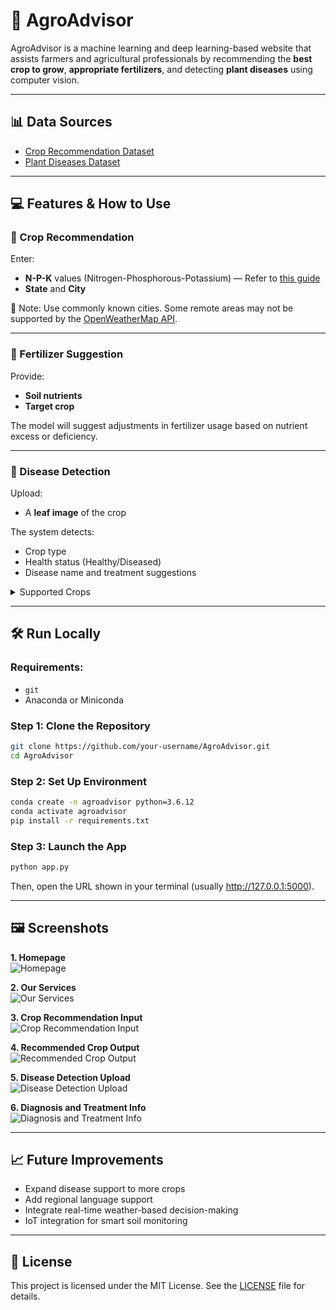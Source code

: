 # 🌾 AgroAdvisor

AgroAdvisor is a machine learning and deep learning-based website that assists farmers and agricultural professionals by recommending the **best crop to grow**, **appropriate fertilizers**, and detecting **plant diseases** using computer vision.

---

## 📊 Data Sources

- [Crop Recommendation Dataset](https://www.kaggle.com/datasets/atharvaingle/crop-recommendation-dataset)  
- [Plant Diseases Dataset](https://www.kaggle.com/datasets/vipoooool/new-plant-diseases-dataset)

---

## 💻 Features & How to Use

### 🚜 Crop Recommendation
Enter:
- **N-P-K** values (Nitrogen-Phosphorous-Potassium) — Refer to [this guide](https://www.gardeningknowhow.com/garden-how-to/soil-fertilizers/fertilizer-numbers-npk.htm)
- **State** and **City**

🔔 Note: Use commonly known cities. Some remote areas may not be supported by the [OpenWeatherMap API](https://openweathermap.org/).

---

### 🌿 Fertilizer Suggestion
Provide:
- **Soil nutrients**
- **Target crop**

The model will suggest adjustments in fertilizer usage based on nutrient excess or deficiency.

---

### 🦠 Disease Detection
Upload:
- A **leaf image** of the crop

The system detects:
- Crop type
- Health status (Healthy/Diseased)
- Disease name and treatment suggestions

<details>
<summary>Supported Crops</summary>

- Apple  
- Blueberry  
- Cherry  
- Corn  
- Grape  
- Pepper  
- Orange  
- Peach  
- Potato  
- Soybean  
- Strawberry  
- Tomato  
- Squash  
- Raspberry  

</details>

---

## 🛠️ Run Locally

### Requirements:
- `git`
- Anaconda or Miniconda

### Step 1: Clone the Repository

```bash
git clone https://github.com/your-username/AgroAdvisor.git
cd AgroAdvisor
```

### Step 2: Set Up Environment

```bash
conda create -n agroadvisor python=3.6.12
conda activate agroadvisor
pip install -r requirements.txt
```

### Step 3: Launch the App

```bash
python app.py
```

Then, open the URL shown in your terminal (usually http://127.0.0.1:5000).

---

## 🖼️ Screenshots

**1. Homepage**  
![Homepage](./screenshots/1.png)

**2. Our Services**  
![Our Services](./screenshots/2.png)

**3. Crop Recommendation Input**  
![Crop Recommendation Input](./screenshots/3.png)

**4. Recommended Crop Output**  
![Recommended Crop Output](./screenshots/4.png)

**5. Disease Detection Upload**  
![Disease Detection Upload](./screenshots/5.png)

**6. Diagnosis and Treatment Info**  
![Diagnosis and Treatment Info](./screenshots/6.png)

---

## 📈 Future Improvements

- Expand disease support to more crops  
- Add regional language support  
- Integrate real-time weather-based decision-making  
- IoT integration for smart soil monitoring  

---

## 🪪 License

This project is licensed under the MIT License. See the [LICENSE](LICENSE) file for details.
